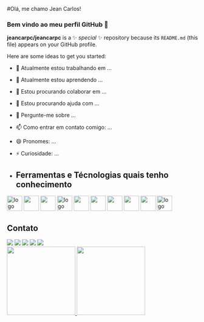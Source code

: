          
#Olá, me chamo Jean Carlos!
### Bem vindo ao meu perfil GitHub 👋

**jeancarpc/jeancarpc** is a ✨ _special_ ✨ repository because its `README.md` (this file) appears on your GitHub profile.

Here are some ideas to get you started:

- 🔭 Atualmente estou trabalhando em ...
- 🌱 Atualmente estou aprendendo ...
- 👯 Estou procurando colaborar em ...
- 🤔 Estou procurando ajuda com ...
- 💬 Pergunte-me sobre ...
- 📫 Como entrar em contato comigo: ...
- 😄 Pronomes: ...
- ⚡ Curiosidade: ...

- ## Ferramentas e Técnologias quais tenho conhecimento
<div>
          <img loading="lazy" src="https://cdn.jsdelivr.net/gh/devicons/devicon/icons/linux/linux-original.svg" alt="logo linux" width="40" height="40"/>
         <img src="https://cdn.jsdelivr.net/gh/devicons/devicon/icons/gimp/gimp-original.svg" background-color="white" width="40" height="40" />
         <img src="https://cdn.jsdelivr.net/gh/devicons/devicon/icons/github/github-original-wordmark.svg" width="40" height="40" />
         <img loading="lazy" src="https://cdn.jsdelivr.net/gh/devicons/devicon/icons/html5/html5-original.svg" alt="logo linux" width="40" height="40"/>
         <img loading="lazy" src="https://cdn.jsdelivr.net/gh/devicons/devicon/icons/css3/css3-original.svg" width="40" height="40" />
         <img src="https://cdn.jsdelivr.net/gh/devicons/devicon/icons/javascript/javascript-original.svg" width="40" height="40" />
         <img src="https://cdn.jsdelivr.net/gh/devicons/devicon/icons/react/react-original.svg" width="40" height="40" />
         <img src="https://cdn.jsdelivr.net/gh/devicons/devicon/icons/docker/docker-original.svg" width="40" height="40" />
         <img src="https://cdn.jsdelivr.net/gh/devicons/devicon/icons/csharp/csharp-original.svg" width="40" height="40" />
         <img loading="lazy" src="https://cdn.jsdelivr.net/gh/devicons/devicon/icons/java/java-original.svg" alt="logo java" width="40" height="40"/> 
</div>
          
<div>
         <h2>Contato</h2>
<a href="https://www.youtube.com/seu-canal-youtube-aqui" target="_blank"><img loading="lazy" src="https://img.shields.io/badge/YouTube-FF0000?style=for-the-badge&logo=youtube&logoColor=white" target="_blank"></a>
<a href="https://instagram.com/seu-usuário-instagram-aqui" target="_blank"><img loading="lazy" src="https://img.shields.io/badge/-Instagram-%23E4405F?style=for-the-badge&logo=instagram&logoColor=white" target="_blank"></a>
<a href="https://www.twitch.tv/seu-usuário-aqui" target="_blank"><img loading="lazy" src="https://img.shields.io/badge/Twitch-9146FF?style=for-the-badge&logo=twitch&logoColor=white" target="_blank"></a>
<a href = "mailto:contato@seu-usuário-aqui"><img loading="lazy" src="https://img.shields.io/badge/Gmail-D14836?style=for-the-badge&logo=gmail&logoColor=white" target="_blank"></a>
<a href="https://www.linkedin.com/in/seu-usuário-linkedln-aqui" target="_blank"><img loading="lazy" src="https://img.shields.io/badge/-LinkedIn-%230077B5?style=for-the-badge&logo=linkedin&logoColor=white" target="_blank"></a>   
</div>          
<div>
         <a href="https://github.com/jeancarpc">
         <img loading="lazy" height="180em" src="https://github-readme-stats.vercel.app/api/top-langs/?username=seu-usuário-aqui&layout=compact&langs_count=7&theme=dracula"/>
         <img loading="lazy" height="180em" src="https://github-readme-stats.vercel.app/api?username=seu-usuário-aqui&show_icons=true&theme=dracula&include_all_commits=true&count_private=true"/>
</div>
          

